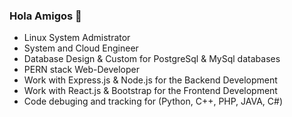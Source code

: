 ###  Hola Amigos 👋

- Linux System Admistrator 
- System and Cloud Engineer
- Database Design & Custom for PostgreSql & MySql databases
- PERN stack Web-Developer 
- Work with Express.js & Node.js for the Backend Development
- Work with React.js & Bootstrap for the Frontend Development
- Code debuging and tracking for (Python, C++, PHP, JAVA, C#)


<!--
**NourBanoon/NourBanoon** is a ✨ _special_ ✨ repository because its `README.md` (this file) appears on your GitHub profile.

Here are some ideas to get you started:

- 🔭 I’m currently working on ...
- 🌱 I’m currently learning ...
- 👯 I’m looking to collaborate on ...
- 🤔 I’m looking for help with ...
- 💬 Ask me about ...
- 📫 How to reach me: ...
- 😄 Pronouns: ...
- ⚡ Fun fact: ...
-->
